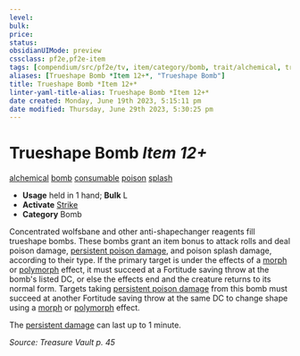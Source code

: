```yaml
---
level:
bulk:
price:
status:
obsidianUIMode: preview
cssclass: pf2e,pf2e-item
tags: [compendium/src/pf2e/tv, item/category/bomb, trait/alchemical, trait/bomb, trait/consumable, trait/poison, trait/splash]
aliases: [Trueshape Bomb *Item 12+*, "Trueshape Bomb"]
title: Trueshape Bomb *Item 12+*
linter-yaml-title-alias: Trueshape Bomb *Item 12+*
date created: Monday, June 19th 2023, 5:15:11 pm
date modified: Thursday, June 29th 2023, 5:30:25 pm
---
```


# Trueshape Bomb *Item 12+*

[alchemical](rules/traits/alchemical.md) [bomb](rules/traits/bomb.md) [consumable](rules/traits/consumable.md) [poison](rules/traits/poison.md) [splash](rules/traits/splash.md)  

- **Usage** held in 1 hand; **Bulk** L
- **Activate** [Strike](rules/actions/strike.md)
- **Category** Bomb

Concentrated wolfsbane and other anti-shapechanger reagents fill trueshape bombs. These bombs grant an item bonus to attack rolls and deal poison damage, [persistent poison damage](rules/conditions.md#Persistent%20Damage), and poison splash damage, according to their type. If the primary target is under the effects of a [morph](rules/traits/morph.md) or [polymorph](rules/traits/polymorph.md) effect, it must succeed at a Fortitude saving throw at the bomb's listed DC, or else the effects end and the creature returns to its normal form. Targets taking [persistent poison damage](rules/conditions.md#Persistent%20Damage) from this bomb must succeed at another Fortitude saving throw at the same DC to change shape using a [morph](rules/traits/morph.md) or [polymorph](rules/traits/polymorph.md) effect.

The [persistent damage](rules/conditions.md#Persistent%20Damage) can last up to 1 minute.

*Source: Treasure Vault p. 45*

